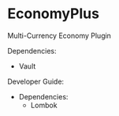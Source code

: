 # EconomyPlus
Multi-Currency Economy Plugin

Dependencies:
 - Vault
 
Developer Guide:
 - Dependencies:
   - Lombok
